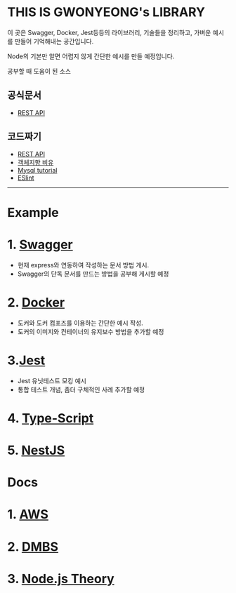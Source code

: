 # THIS IS GWONYEONG's LIBRARY

이 곳은 Swagger, Docker, Jest등등의 라이브러리, 기술들을 정리하고, 가벼운 예시를 만들어 기억해내는 공간입니다.

Node의 기본만 알면 어렵지 않게 간단한 예시를 만들 예정입니다. 

공부할 때 도움이 된 소스

## 공식문서
- [REST API](https://learn.microsoft.com/ko-kr/azure/architecture/best-practices/api-design)

## 코드짜기
- [REST API](https://meetup.nhncloud.com/posts/92)
- [객체지향 비유](https://velog.io/@msung99/%EA%B0%9D%EC%B2%B4%EC%A7%80%ED%96%A5%EC%9D%84-%EC%95%84%EB%8A%94%EC%B2%99%ED%95%98%EC%A7%80-%EB%A7%90%EC%9E%90-%EC%9A%B0%EB%A6%AC%EA%B0%80-%EC%98%A4%ED%95%B4%ED%95%98%EA%B3%A0-%EC%9E%88%EC%97%88%EB%8D%98-%EA%B0%9D%EC%B2%B4%EC%A7%80%ED%96%A5%EC%97%90-%EB%8C%80%ED%95%B4)
- [Mysql tutorial](https://www.w3schools.com/sql/)
- [ESlint](https://eslint.org/docs/rules/)



---
# Example

# 1. [Swagger](https://github.com/gwonyeongLibrary/Swagger) 
- 현재 express와 연동하여 작성하는 문서 방법 게시. 
- Swagger의 단독 문서를 만드는 방법을 공부해 게시할 예정
# 2. [Docker](https://github.com/gwonyeongLibrary/Docker)
- 도커와 도커 컴포즈를 이용하는 간단한 예시 작성.
- 도커의 이미지와 컨테이너의 유지보수 방법을 추가할 예정
# 3.[Jest](https://github.com/gwonyeongLibrary/Jest)
- Jest 유닛테스트 모킹 예시
- 통합 테스트 개념, 좀더 구체적인 사례 추가할 예정

# 4. [Type-Script](https://github.com/gwonyeongLibrary/nest-typescript)

# 5. [NestJS](https://github.com/gwonyeongLibrary/Nest-practice-on-nomardCoder)

# Docs
# 1. [AWS](https://github.com/gwonyeongLibrary/AWS)

# 2. [DMBS](https://github.com/gwonyeongLibrary/DBMS)

# 3. [Node.js Theory](https://github.com/gwonyeongLibrary/NodeJSTheory)
